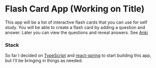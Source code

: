 # Flash Card App (Working on Title)
This app will be a list of interactive flash cards that you can use for self study. You will be able to create a flash card by adding a question and answer. Later you can view the questions and reveal answers. See [Anki](https://apps.ankiweb.net/) 

### Stack
So far I decided on [TypeScript](https://www.typescriptlang.org/) and [react-spring](https://www.react-spring.io/) to start building this app, but I'll be bringing in things as needed. 